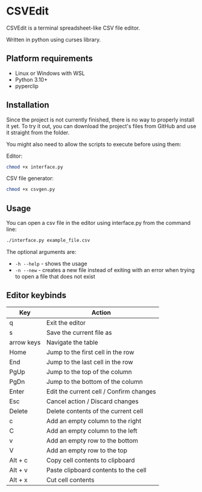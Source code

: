 # CSVEdit

CSVEdit is a terminal spreadsheet-like CSV file editor.

Written in python using curses library.

## Platform requirements

- Linux or Windows with WSL
- Python 3.10+
- pyperclip

## Installation

Since the project is not currently finished, there is no way to properly install it yet.
To try it out, you can download the project's files from GitHub and use it straight from the folder.

You might also need to allow the scripts to execute before using them:

Editor:

```bash
chmod +x interface.py
```

CSV file generator:

```bash
chmod +x csvgen.py
```

## Usage

You can open a csv file in the editor using interface.py from the command line:

```bash
./interface.py example_file.csv
```

The optional arguments are:

- `-h --help` - shows the usage
- `-n --new` - creates a new file instead of exiting with an error when trying to open a file that does not exist

## Editor keybinds

| Key        | Action                                  |
| ---------- | --------------------------------------- |
| q          | Exit the editor                         |
| s          | Save the current file as                |
| arrow keys | Navigate the table                      |
| Home       | Jump to the first cell in the row       |
| End        | Jump to the last cell in the row        |
| PgUp       | Jump to the top of the column           |
| PgDn       | Jump to the bottom of the column        |
| Enter      | Edit the current cell / Confirm changes |
| Esc        | Cancel action / Discard changes         |
| Delete     | Delete contents of the current cell     |
| c          | Add an empty column to the right        |
| C          | Add an empty column to the left         |
| v          | Add an empty row to the bottom          |
| V          | Add an empty row to the top             |
| Alt + c    | Copy cell contents to clipboard         |
| Alt + v    | Paste clipboard contents to the cell    |
| Alt + x    | Cut cell contents                       |
